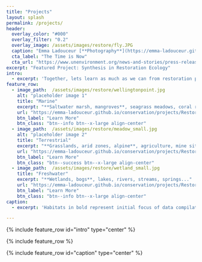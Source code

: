 ```yaml
---
title: "Projects"
layout: splash
permalink: /projects/
header:
  overlay_color: "#000"
  overlay_filter: "0.2"
  overlay_image: /assets/images/restore/fly.JPG
  caption: "Emma Ladouceur [**Photography**](https://emma-ladouceur.github.io//conservation/portfolio-archive/)"
  cta_label: "The Time is Now"
  cta_url: "https://www.unenvironment.org/news-and-stories/press-release/new-un-decade-ecosystem-restoration-offers-unparalleled-opportunity"
excerpt: "Featured Project: Synthesis in Restoration Ecology"
intro: 
  - excerpt: 'Together, lets learn as much as we can from restoration past & present to inform the future & achieve extraordinary outcomes.'
feature_row:
  - image_path:  /assets/images/restore/wellingtonpoint.jpg
    alt: "placeholder image 1"
    title: "Marine"
    excerpt: "**Saltwater marsh, mangroves**, seagrass meadows, coral reefs..."
    url: "https://emma-ladouceur.github.io/conservation/projects/Restoration-Synthesis/"
    btn_label: "Learn More"
    btn_class: "btn--info btn--x-large align-center"
  - image_path:  /assets/images/restore/meadow_small.jpg
    alt: "placeholder image 2"
    title: "Terrestrial"
    excerpt: "**Grasslands, arid zones, alpine**, agriculture, mine sites, forests, tundra..."
    url: "https://emma-ladouceur.github.io/conservation/projects/Restoration-Synthesis/"
    btn_label: "Learn More"
    btn_class: "btn--success btn--x-large align-center"
  - image_path:  /assets/images/restore/wetland_small.jpg
    title: "Freshwater"
    excerpt: "**Wetlands, bogs**, lakes, rivers, streams, springs..."
    url: "https://emma-ladouceur.github.io/conservation/projects/Restoration-Synthesis/"
    btn_label: "Learn More"
    btn_class: "btn--info btn--x-large align-center"
caption:
  - excerpt: 'Habitats in bold represent initial focus of data compilation.'

---
```


{% include feature_row id="intro" type="center" %}

{% include feature_row %}

{% include feature_row id="caption" type="center" %}